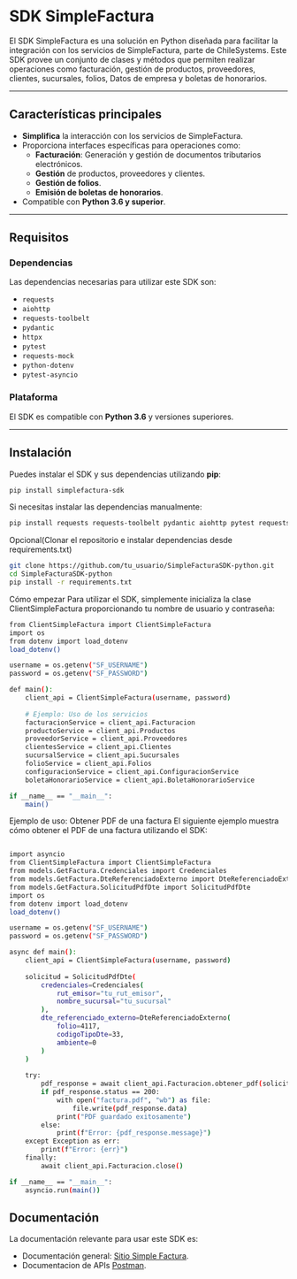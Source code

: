 # SDK SimpleFactura

El SDK SimpleFactura es una solución en Python diseñada para facilitar la integración con los servicios de SimpleFactura, parte de ChileSystems. Este SDK provee un conjunto de clases y métodos que permiten realizar operaciones como facturación, gestión de productos, proveedores, clientes, sucursales, folios, Datos de empresa y boletas de honorarios.

---

## Características principales

- **Simplifica** la interacción con los servicios de SimpleFactura.
- Proporciona interfaces específicas para operaciones como:
  - **Facturación**: Generación y gestión de documentos tributarios electrónicos.
  - **Gestión** de productos, proveedores y clientes.
  - **Gestión de folios**.
  - **Emisión de boletas de honorarios**.
- Compatible con **Python 3.6 y superior**.

---

## Requisitos

### Dependencias

Las dependencias necesarias para utilizar este SDK son:

- `requests`
- `aiohttp`
- `requests-toolbelt`
- `pydantic`
- `httpx`
- `pytest`
- `requests-mock`
- `python-dotenv`
- `pytest-asyncio`

### Plataforma

El SDK es compatible con **Python 3.6** y versiones superiores.

---

## Instalación

Puedes instalar el SDK y sus dependencias utilizando **pip**:
```bash
pip install simplefactura-sdk
```

Si necesitas instalar las dependencias manualmente:
    
```bash
pip install requests requests-toolbelt pydantic aiohttp pytest requests-mock python-dotenv pytest-asyncio httpx

```

Opcional(Clonar el repositorio e instalar dependencias desde requirements.txt)
```bash
git clone https://github.com/tu_usuario/SimpleFacturaSDK-python.git
cd SimpleFacturaSDK-python
pip install -r requirements.txt

```
Cómo empezar
Para utilizar el SDK, simplemente inicializa la clase ClientSimpleFactura proporcionando tu nombre de usuario y contraseña:
```bash
from ClientSimpleFactura import ClientSimpleFactura
import os
from dotenv import load_dotenv
load_dotenv()

username = os.getenv("SF_USERNAME")
password = os.getenv("SF_PASSWORD")

def main():
    client_api = ClientSimpleFactura(username, password)
    
    # Ejemplo: Uso de los servicios
    facturacionService = client_api.Facturacion
    productoService = client_api.Productos
    proveedorService = client_api.Proveedores
    clientesService = client_api.Clientes
    sucursalService = client_api.Sucursales
    folioService = client_api.Folios
    configuracionService = client_api.ConfiguracionService
    boletaHonorarioService = client_api.BoletaHonorarioService

if __name__ == "__main__":
    main()

```

Ejemplo de uso: Obtener PDF de una factura
El siguiente ejemplo muestra cómo obtener el PDF de una factura utilizando el SDK:
```bash

import asyncio
from ClientSimpleFactura import ClientSimpleFactura
from models.GetFactura.Credenciales import Credenciales
from models.GetFactura.DteReferenciadoExterno import DteReferenciadoExterno
from models.GetFactura.SolicitudPdfDte import SolicitudPdfDte
import os
from dotenv import load_dotenv
load_dotenv()

username = os.getenv("SF_USERNAME")
password = os.getenv("SF_PASSWORD")

async def main():
    client_api = ClientSimpleFactura(username, password)
    
    solicitud = SolicitudPdfDte(
        credenciales=Credenciales(
            rut_emisor="tu_rut_emisor",
            nombre_sucursal="tu_sucursal"
        ),
        dte_referenciado_externo=DteReferenciadoExterno(
            folio=4117,
            codigoTipoDte=33,
            ambiente=0
        )
    )
    
    try:
        pdf_response = await client_api.Facturacion.obtener_pdf(solicitud)
        if pdf_response.status == 200:
            with open("factura.pdf", "wb") as file:
                file.write(pdf_response.data)
            print("PDF guardado exitosamente")
        else:
            print(f"Error: {pdf_response.message}")
    except Exception as err:
        print(f"Error: {err}")
    finally:
        await client_api.Facturacion.close()

if __name__ == "__main__":
    asyncio.run(main())
```

## Documentación
La documentación relevante para usar este SDK es:

- Documentación general:
  [Sitio Simple Factura](https://www.simplefactura.cl/).
- Documentacion de APIs [Postman](https://documentacion.simplefactura.cl/).
